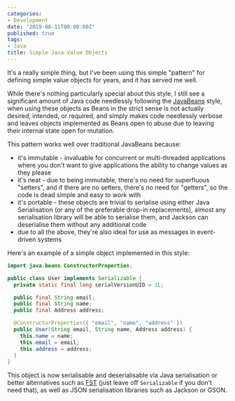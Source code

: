 ```yaml
---
categories:
- Development
date: "2019-08-11T00:00:00Z"
published: true
tags:
- Java
title: Simple Java Value Objects
---
```


It's a really simple thing, but I've been using this simple "pattern" for 
defining simple value objects for years, and it has served me well.

While there's nothing particularly special about this style, I still see a 
significant amount of Java code needlessly following the 
[JavaBeans](https://en.wikipedia.org/wiki/JavaBeans) style, when
using these objects as Beans in the strict sense is not actually desired, 
intended, or required, and simply makes code needlessly verbose and leaves
objects implemented as Beans open to abuse due to leaving their internal state
open for mutation.

This pattern works well over traditional JavaBeans because:

 - it's immutable - invaluable for concurrent or multi-threaded applications
   where you don't want to give applications the ability to change values as
   they please
 - it's neat - due to being immutable, there's no need for superfluous 
   "setters", and if there are no setters, there's no need for "getters", so
   the code is dead simple and easy to work with 
 - it's portable - these objects are trivial to serialise using either Java
   Serialisation (or any of the preferable drop-in replacements), almost any
   serialisation library will be able to serialise them, and Jackson can 
   deserialise them without any additional code
 - due to all the above, they're also ideal for use as messages in event-driven
   systems

Here's an example of a simple object implemented in this style:

```java
import java.beans.ConstructorProperties;

public class User implements Serializable {
  private static final long serialVersionUID = 1L;

  public final String email;
  public final String name;
  public final Address address;

  @ConstructorProperties({ "email", "name", "address" })
  public User(String email, String name, Address address) {
    this.name = name;
    this.email = email;
    this.address = address;  
  }
}
```

This object is now serialisable and deserialisable via Java serialisation or
better alternatives such as 
[FST](https://github.com/RuedigerMoeller/fast-serialization) (just leave off
`Serializable` if you don't need that), as well as JSON serialisation libraries
such as Jackson or GSON.

